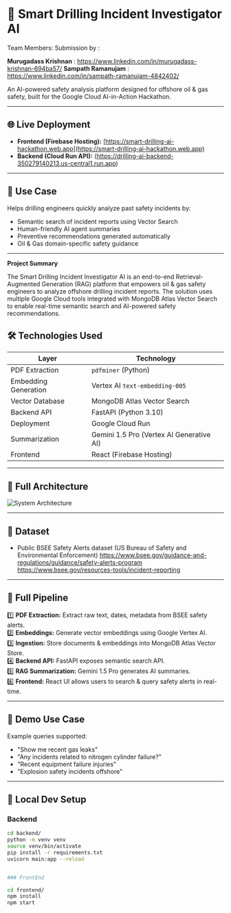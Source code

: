 # 🚀 Smart Drilling Incident Investigator AI 

Team Members: Submission by : 

**Murugadass Krishnan** : https://www.linkedin.com/in/murugadass-krishnan-694ba57/
**Sampath Ramanujam**   : https://www.linkedin.com/in/sampath-ramanujam-4842402/

An AI-powered safety analysis platform designed for offshore oil & gas safety, built for the Google Cloud AI-in-Action Hackathon.

---

## 🌐 Live Deployment

- **Frontend (Firebase Hosting):** [https://smart-drilling-ai-hackathon.web.app](https://smart-drilling-ai-hackathon.web.app)
- **Backend (Cloud Run API):** (https://drilling-ai-backend-350279140213.us-central1.run.app)

---

## 🎯 Use Case

Helps drilling engineers quickly analyze past safety incidents by:

- Semantic search of incident reports using Vector Search
- Human-friendly AI agent summaries
- Preventive recommendations generated automatically
- Oil & Gas domain-specific safety guidance

---

**Project Summary**

The Smart Drilling Incident Investigator AI is an end-to-end Retrieval-Augmented Generation (RAG) platform that empowers oil & gas safety engineers to analyze offshore drilling incident reports. The solution uses multiple Google Cloud tools integrated with MongoDB Atlas Vector Search to enable real-time semantic search and AI-powered safety recommendations.


## 🛠️ Technologies Used

| Layer | Technology |
| ----- | ----------- |
| PDF Extraction | `pdfminer` (Python) |
| Embedding Generation | Vertex AI `text-embedding-005` |
| Vector Database | MongoDB Atlas Vector Search |
| Backend API | FastAPI (Python 3.10) |
| Deployment | Google Cloud Run |
| Summarization | Gemini 1.5 Pro (Vertex AI Generative AI) |
| Frontend | React (Firebase Hosting) |

---

## 📂 Full Architecture

![System Architecture](architecture-diagram.png)

---

## 🔬 Dataset

- Public BSEE Safety Alerts dataset (US Bureau of Safety and Environmental Enforcement)
https://www.bsee.gov/guidance-and-regulations/guidance/safety-alerts-program
https://www.bsee.gov/resources-tools/incident-reporting
---

## 🔄 Full Pipeline

1️⃣ **PDF Extraction:** Extract raw text, dates, metadata from BSEE safety alerts.  
2️⃣ **Embeddings:** Generate vector embeddings using Google Vertex AI.  
3️⃣ **Ingestion:** Store documents & embeddings into MongoDB Atlas Vector Store.  
4️⃣ **Backend API:** FastAPI exposes semantic search API.  
5️⃣ **RAG Summarization:** Gemini 1.5 Pro generates AI summaries.  
6️⃣ **Frontend:** React UI allows users to search & query safety alerts in real-time.

---

## 🧪 Demo Use Case

Example queries supported:

- "Show me recent gas leaks"
- "Any incidents related to nitrogen cylinder failure?"
- "Recent equipment failure injuries"
- "Explosion safety incidents offshore"

---

## 🔧 Local Dev Setup

### Backend

```bash
cd backend/
python -m venv venv
source venv/bin/activate
pip install -r requirements.txt
uvicorn main:app --reload


### FrontEnd

cd frontend/
npm install
npm start
